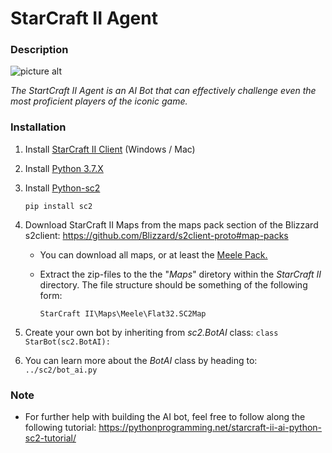 # StarCraft II Agent #

### Description ###

![picture alt](https://heise.cloudimg.io/width/610/q85.png-lossy-85.webp-lossy-85.foil1/_www-heise-de_/imgs/18/2/3/1/7/1/8/5/OHQFFPJDA5HN1508778072144-b382ee11b44ca95f-40f6d870367b7ed2.jpeg)

_The  StartCraft II Agent is an AI Bot that can effectively challenge even the most proficient players of the iconic game._

### Installation ###

1. Install [StarCraft II Client](https://starcraft2.com/en-gb/) (Windows / Mac)
2. Install [Python 3.7.X](https://www.python.org/downloads/)
3. Install [Python-sc2](https://github.com/Dentosal/python-sc2)

    `pip install sc2`

4. Download StarCraft II Maps from the maps pack section of the Blizzard s2client:
https://github.com/Blizzard/s2client-proto#map-packs
    
    * You can download all maps, or at least the [Meele Pack.](http://blzdistsc2-a.akamaihd.net/MapPacks/Melee.zip)
  
    * Extract the zip-files to the the "_Maps_" diretory within the _StarCraft II_ directory. The file structure should be something of the following form:

        `StarCraft II\Maps\Meele\Flat32.SC2Map`
        
5. Create your own bot by inheriting from _sc2.BotAI_ class:
        `class StarBot(sc2.BotAI):`

6. You can learn more about the _BotAI_ class by heading to:
`../sc2/bot_ai.py`

### Note ###
* For further help with building the AI bot, feel free to follow along the following tutorial:
https://pythonprogramming.net/starcraft-ii-ai-python-sc2-tutorial/
